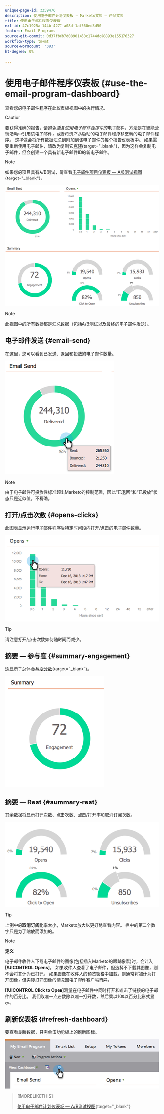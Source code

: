 ```yaml
---
unique-page-id: 2359476
description: 使用电子邮件计划仪表板 — Marketo文档 — 产品文档
title: 使用电子邮件程序仪表板
exl-id: 47c1925a-144b-4277-a08d-1af660ed3d50
feature: Email Programs
source-git-commit: 0d37fbdb7d08901458c1744dc68893e155176327
workflow-type: tm+mt
source-wordcount: '393'
ht-degree: 0%

---
```


# 使用电子邮件程序仪表板 {#use-the-email-program-dashboard}

查看您的电子邮件程序在此仪表板视图中的执行情况。

>[!CAUTION]
>
>要获得准确的报告，请避免&#x200B;_重复使用电子邮件程序中的_&#x200B;电子邮件，方法是在智能营销活动中引用该电子邮件，或者将资产从启动的电子邮件程序移至新的电子邮件程序。 这样做会将所有数据汇总到附加到该电子邮件的每个报告仪表板中。 如果需要重新使用电子邮件，请改为复制它[克隆](/help/marketo/product-docs/core-marketo-concepts/programs/working-with-programs/clone-an-asset-in-a-program.md){target="_blank"}，因为这样会复制电子邮件，但会创建一个具有新电子邮件ID的新电子邮件。

>[!NOTE]
>
>如果您的项目具有A/B测试，请查看[电子邮件项目仪表板 — A/B测试视图](/help/marketo/product-docs/email-marketing/email-programs/email-program-actions/email-test-a-b-test/use-the-email-program-dashboard-a-b-test-view.md){target="_blank"}。

![](assets/image2014-9-12-14-3a12-3a56.png)

>[!NOTE]
>
>此视图中的所有数据都是汇总数据（包括A/B测试以及最终的电子邮件发送）。

## 电子邮件发送 {#email-send}

在这里，您可以看到已发送、退回和投放的电子邮件数量。

![](assets/image2014-9-12-14-3a13-3a3.png)

>[!NOTE]
>
>由于电子邮件可投放性标准超出Marketo的控制范围，因此“已退回”和“已投放”状态只是近似值，不精确。

## 打开/点击次数 {#opens-clicks}

此图表显示运行电子邮件程序后特定时间段内打开/点击的电子邮件数量。

![](assets/image2014-9-12-14-3a13-3a7.png)

>[!TIP]
>
>请注意打开/点击次数如何随时间而减少。

## 摘要 — 参与度 {#summary-engagement}

这显示了总体[参与度分数](/help/marketo/product-docs/email-marketing/drip-nurturing/reports-and-notifications/understanding-the-engagement-score.md){target="_blank"}。

![](assets/image2014-9-12-14-3a13-3a11.png)

## 摘要 — Rest {#summary-rest}

其余数据将显示打开次数、点击次数、点击/打开率和取消订阅次数。

![](assets/image2014-9-12-14-3a13-3a15.png)

>[!TIP]
>
>上例中的&#x200B;**取消订阅**&#x200B;比率太小，Marketo放大以更好地查看内容。 栏中的第二个数字只是为了缩放而添加的。

>[!NOTE]
>
>**定义**
>
>电子邮件收件人下载电子邮件的图像(包括插入Marketo的跟踪像素)时，会计入&#x200B;**[!UICONTROL Opens]**。 如果收件人查看了电子邮件，但选择不下载其图像，则不会将其计为已打开。 如果图像在收件人的预览窗格中加载，则通常将被计为打开图像，但实际打开图像的情况因电子邮件客户端而异。
>
>**[!UICONTROL Click to Open]**&#x200B;测量在电子邮件中同时打开和点击了链接的电子邮件的百分比。 我们取唯一点击数除以唯一打开数，然后乘以100以百分比形式显示。

## 刷新仪表板 {#refresh-dashboard}

要查看最新数据，只需单击功能板上的刷新图标。

![](assets/refreshicon.png)

>[!MORELIKETHIS]
>
>[使用电子邮件计划仪表板 — A/B测试视图](/help/marketo/product-docs/email-marketing/email-programs/email-program-actions/email-test-a-b-test/use-the-email-program-dashboard-a-b-test-view.md){target="_blank"}
